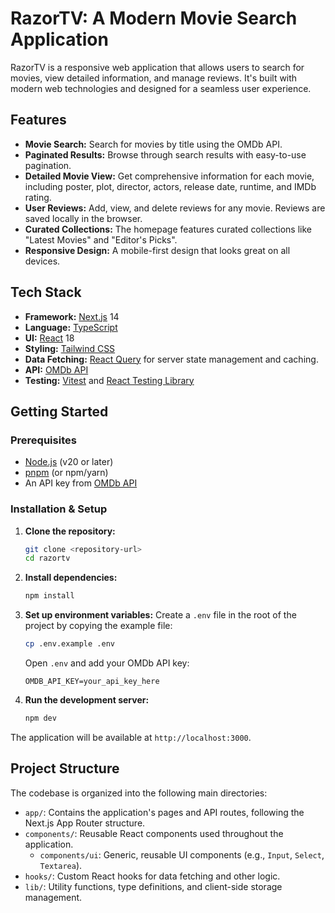 # RazorTV: A Modern Movie Search Application

RazorTV is a responsive web application that allows users to search for movies, view detailed information, and manage reviews. It's built with modern web technologies and designed for a seamless user experience.

## Features

- **Movie Search:** Search for movies by title using the OMDb API.
- **Paginated Results:** Browse through search results with easy-to-use pagination.
- **Detailed Movie View:** Get comprehensive information for each movie, including poster, plot, director, actors, release date, runtime, and IMDb rating.
- **User Reviews:** Add, view, and delete reviews for any movie. Reviews are saved locally in the browser.
- **Curated Collections:** The homepage features curated collections like "Latest Movies" and "Editor's Picks".
- **Responsive Design:** A mobile-first design that looks great on all devices.

## Tech Stack

- **Framework:** [Next.js](https://nextjs.org/) 14
- **Language:** [TypeScript](https://www.typescriptlang.org/)
- **UI:** [React](https://reactjs.org/) 18
- **Styling:** [Tailwind CSS](https://tailwindcss.com/)
- **Data Fetching:** [React Query](https://tanstack.com/query/v5) for server state management and caching.
- **API:** [OMDb API](http://www.omdbapi.com/)
- **Testing:** [Vitest](https://vitest.dev/) and [React Testing Library](https://testing-library.com/docs/react-testing-library/intro/)

## Getting Started

### Prerequisites

- [Node.js](https://nodejs.org/) (v20 or later)
- [pnpm](https://pnpm.io/) (or npm/yarn)
- An API key from [OMDb API](http://www.omdbapi.com/apikey.aspx)

### Installation & Setup

1.  **Clone the repository:**

    ```bash
    git clone <repository-url>
    cd razortv
    ```

2.  **Install dependencies:**

    ```bash
    npm install
    ```

3.  **Set up environment variables:**
    Create a `.env` file in the root of the project by copying the example file:

    ```bash
    cp .env.example .env
    ```

    Open `.env` and add your OMDb API key:

    ```
    OMDB_API_KEY=your_api_key_here
    ```

4.  **Run the development server:**
    ```bash
    npm dev
    ```

The application will be available at `http://localhost:3000`.

## Project Structure

The codebase is organized into the following main directories:

- `app/`: Contains the application's pages and API routes, following the Next.js App Router structure.
- `components/`: Reusable React components used throughout the application.
  - `components/ui`: Generic, reusable UI components (e.g., `Input`, `Select`, `Textarea`).
- `hooks/`: Custom React hooks for data fetching and other logic.
- `lib/`: Utility functions, type definitions, and client-side storage management.
